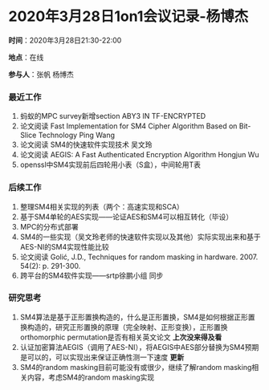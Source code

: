 # 2020年3月28日1on1会议记录-杨博杰

**时间**：2020年3月28日21:30-22:00

**地点**：在线

**参与人**：张帆 杨博杰

### 最近工作
1. 蚂蚁的MPC survey新增section ABY3 IN TF-ENCRYPTED
2. 论文阅读 Fast Implementation for SM4 Cipher Algorithm Based on Bit-Slice Technology  Ping Wang
3. 论文阅读 SM4的快速软件实现技术 吴文玲
4. 论文阅读 AEGIS: A Fast Authenticated Encryption Algorithm  Hongjun Wu
5. openssl中SM4实现前后四轮用小表（S盒），中间轮用T表

### 后续工作
1. 整理SM4相关实现的列表（两个：高速实现和SCA）
2. 基于SM4单轮的AES实现——论证AES和SM4可以相互转化（毕设）
3. MPC的分布式部署
4. SM4的一些实现（吴文玲老师的快速软件实现以及其他）实际实现出来和基于AES-NI的SM4实现性能比较
5. 论文阅读 Golić, J.D., Techniques for random masking in hardware. 2007. 54(2): p. 291-300.
6. 跨平台的SM4软件实现——srtp徐鹏小组 同步

### 研究思考
1. SM4算法是基于正形置换构造的，什么是正形置换，SM4是如何根据正形置换构造的，研究正形置换的原理（完全映射、正形变换），正形置换orthomorphic permutation是否有相关英文论文 **上次没来得及看**
2. 认证加密算法AEGIS（调用了AES-NI），将AEGIS中AES部分替换为SM4预期是可以的，可以实现出来保证正确性测一下速度 **更新**
3. SM4的random masking目前可能没有或很少，继续了解random masking相关内容，考虑SM4的random masking实现